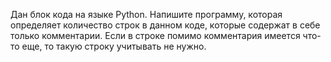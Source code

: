 Дан блок кода на языке Python. Напишите программу, которая определяет количество строк в данном коде, которые содержат в себе только комментарии. Если в строке помимо комментария имеется что-то еще, то такую строку учитывать не нужно.

